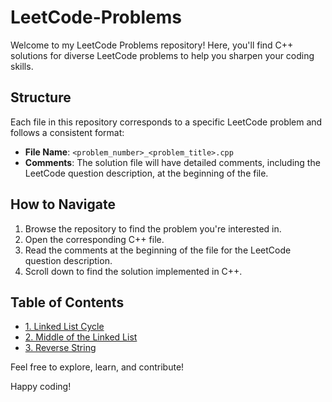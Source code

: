 # LeetCode-Problems

Welcome to my LeetCode Problems repository! Here, you'll find C++ solutions for diverse LeetCode problems to help you sharpen your coding skills.

## Structure

Each file in this repository corresponds to a specific LeetCode problem and follows a consistent format:

- **File Name**: `<problem_number>_<problem_title>.cpp`
- **Comments**: The solution file will have detailed comments, including the LeetCode question description, at the beginning of the file.

## How to Navigate

1. Browse the repository to find the problem you're interested in.
2. Open the corresponding C++ file.
3. Read the comments at the beginning of the file for the LeetCode question description.
4. Scroll down to find the solution implemented in C++.

## Table of Contents

- [1. Linked List Cycle](./Linked_List_Cycle.cpp)
- [2. Middle of the Linked List](./Middle_of_the_Linked_List.cpp)
- [3. Reverse String](./Reverse_String.cpp)

Feel free to explore, learn, and contribute!

Happy coding!
